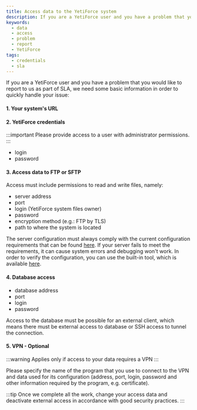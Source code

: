 ```yaml
---
title: Access data to the YetiForce system
description: If you are a YetiForce user and you have a problem that you would like to report to us as part of SLA.
keywords:
  - data
  - access
  - problem
  - report
  - YetiForce
tags:
  - credentials
  - sla
---
```


If you are a YetiForce user and you have a problem that you would like to report to us as part of SLA, we need some basic information in order to quickly handle your issue:

#### 1. Your system's URL

#### 2. YetiForce credentials

:::important
Please provide access to a user with administrator permissions.
:::

- login
- password

#### 3. Access data to FTP or SFTP

Access must include permissions to read and write files, namely:

- server address
- port
- login (YetiForce system files owner)
- password
- encryption method (e.g.: FTP by TLS)
- path to where the system is located

The server configuration must always comply with the current configuration requirements that can be found [here](/introduction/requirements/). If your server fails to meet the requirements, it can cause system errors and debugging won't work. In order to verify the configuration, you can use the built-in tool, which is available [here](https://gitstable.yetiforce.com/index.phpparent=Settings&module=ConfReport&view=Index&block=14&fieldid=65).

#### 4. Database access

- database address
- port
- login
- password

Access to the database must be possible for an external client, which means there must be external access to database or SSH access to tunnel the connection.

#### 5. VPN - Optional

:::warning
Applies only if access to your data requires a VPN
:::

Please specify the name of the program that you use to connect to the VPN and data used for its configuration (address, port, login, password and other information required by the program, e.g. certificate).

:::tip
Once we complete all the work, change your access data and deactivate external access in accordance with good security practices.
:::
